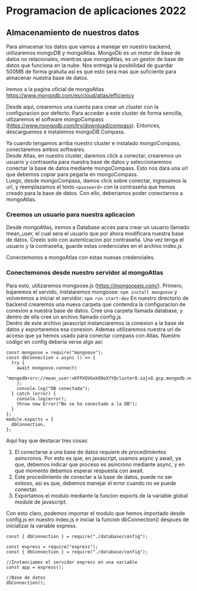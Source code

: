 # Programacion de aplicaciones 2022

## Almacenamiento de nuestros datos

Para almacenar los datos que vamos a manejar en nuestro backend, utilizaremos mongoDB y mongoAtlas. MongoDb es un motor de base de datos no relacionales, mientras que mongoAtlas, es un gestor de base de datos que funciona en la nube. Nos entrega la posibilidad de guardar 500MB de forma gratuita asi es que esto sera mas que suficiente para almacenar nuestra base de datos.

Iremos a la pagina oficial de mongoAtlas https://www.mongodb.com/es/cloud/atlas/efficiency

Desde aqui, crearemos una cuenta para crear un cluster con la configuracion por defecto. Para acceder a este cluster de forma sencilla, utlizaremos el software mongoCompass (https://www.mongodb.com/try/download/compass).
Entonces, descarguemos e instalemos mongoDB Compass.

Ya cuando tengamos arriba nuestro cluster e instalado mongoCompass, conectaremos ambos softwares.  
Desde Atlas, en nuestro cluster, daremos click a conectar, crearemos un usuario y contraseña para nuestra base de datos y seleccionaremos conectar la base de datos mediante mongoCompass. Esto nos dara una url que debemos copiar para pegarla en mongoCompass.  
Luego, desde mongoCompass, damos click sobre conectar, ingresamos la url, y reemplazamos el texto `<password>` con la contraseña que hemos creado para la base de datos. Con ello, deberiamos poder conectarnos a mongoAtlas.

### Creemos un usuario para nuestra aplicacion

Desde mongoAtlas, iremos a Database acces para crear un usuario llamado mean_user, el cual sera el usuario que por ahora modificara nuestra base de datos. Creelo solo con autenticacion por contraseña. Una vez tenga el usuario y la contraseña, guarde estas credenciales en el archivo index.js

Conectemonos a mongoAtlas con estas nuevas credenciales.

### Conectemonos desde nuestro servidor al mongoAtlas

Para esto, utilizaremos mongoose.js (https://mongoosejs.com/).
Primero, bajaremos el servido, instalaremos mongoose: `npm install mongoose` y volveremos a iniciar el servidor: `npm run start:dev`
En nuestro directorio de backend crearemos una nueva carpeta que contendra la configuracion de conexion a nuestra base de datos. Cree una carpeta llamada database, y dentro de ella cree un archivo llamado config.js.  
Dentro de este archivo javascript instanciaremos la conexion a la base de datos y exportaremos esa conexion. Ademas utilizaremos nuestra url de acceso que ya hemos usado para conectar compass con Atlas.
Nuestro codigo en config deberia verse algo asi:

```
const mongoose = require("mongoose");
const dbConnection = async () => {
  try {
    await mongoose.connect(
      "mongodb+srv://mean_user:vKFPXQVGekO0oXYY@cluster0.sajs8.gcp.mongodb.net/test"
    );
    console.log("DB conectada");
  } catch (error) {
    console.log(error);
    throw new Error("No se ha conectado a la DB");
  }
};
module.exports = {
  dbConnection,
};
```

Aqui hay que destacar tres cosas:

1. El conectarse a una base de datos requiere de procedimientos asincronos. Por esto es que, en javascript, usamos async y await, ya que, debemos indicar que proceso es asincrono mediante async, y en que momento debemos esperar respuesta con await.
2. Este procedimiento de conectar a la base de datos, puede no ser exitoso, asi es que, debemos manejar el error cuando no se puede conectar.
3. Exportamos el modulo mediante la funcion exports de la variable global module de javascript.

Con esto claro, podemos importar el modulo que hemos importado desde config.js en nuestro index.js e iniciar la funcion dbConnection() despues de inicializar la variable express.

```
const { dbConnection } = require("./database/config");

const express = require("express");
const { dbConnection } = require("./database/config");

//Instanciamos el servidor express en una variable
const app = express();

//Base de datos
dbConnection();

```
